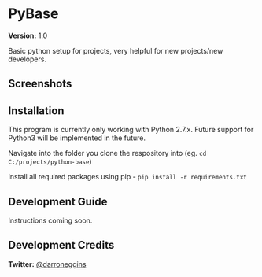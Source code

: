 # PyBase
**Version:** 1.0

Basic python setup for projects, very helpful for new projects/new developers.

## Screenshots

## Installation
This program is currently only working with Python 2.7.x. Future support for Python3 will be implemented in the future.

Navigate into the folder you clone the respository into (eg. `cd C:/projects/python-base`)

Install all required packages using pip - `pip install -r requirements.txt`

## Development Guide
Instructions coming soon.

## Development Credits
**Twitter:** [@darroneggins](https://twitter.com/darroneggins)
